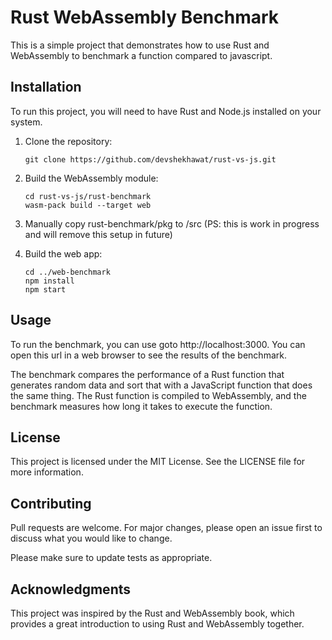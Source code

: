 # Rust WebAssembly Benchmark

This is a simple project that demonstrates how to use Rust and WebAssembly to benchmark a function compared to javascript.

## Installation

To run this project, you will need to have Rust and Node.js installed on your system.

1. Clone the repository:

   ```
   git clone https://github.com/devshekhawat/rust-vs-js.git
   ```

2. Build the WebAssembly module:

   ```
   cd rust-vs-js/rust-benchmark
   wasm-pack build --target web
   ```

3. Manually copy rust-benchmark/pkg to /src (PS: this is work in progress and will remove this setup in future)

4. Build the web app:

   ```
   cd ../web-benchmark
   npm install
   npm start
   ```

## Usage

To run the benchmark, you can use goto http://localhost:3000. You can open this url in a web browser to see the results of the benchmark.

The benchmark compares the performance of a Rust function that generates random data and sort that with a JavaScript function that does the same thing. The Rust function is compiled to WebAssembly, and the benchmark measures how long it takes to execute the function.

## License

This project is licensed under the MIT License. See the LICENSE file for more information.

## Contributing

Pull requests are welcome. For major changes, please open an issue first to discuss what you would like to change.

Please make sure to update tests as appropriate.

## Acknowledgments

This project was inspired by the Rust and WebAssembly book, which provides a great introduction to using Rust and WebAssembly together.
